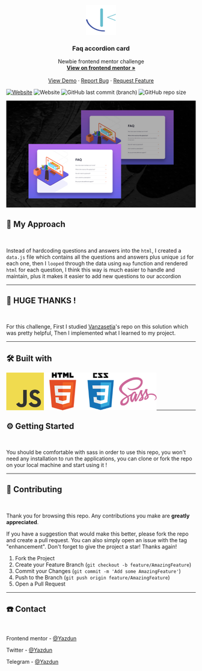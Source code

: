 <div id="top"></div>


<!-- PROJECT LOGO -->
<br />
<div align="center">
  <a href="https://www.frontendmentor.io/profile/Yazdun">
    <img src="images/README/frontend-mentor-seeklogo.com.svg" alt="Logo" width="80" height="80">
  </a>

<h3 align="center">Faq accordion card</h3>

  <p align="center">
    Newbie frontend mentor challenge
    <br />
    <a href="https://www.frontendmentor.io/solutions/faq-accordion-card-solution-S1i8GrLKa"><strong>View on frontend mentor »</strong></a>
    <br />
    <br />
    <a href="https://yazdun-faq-accordion-card.netlify.app/">View Demo</a>
    ·
    <a href="https://github.com/Yazdun/frontend_mentor/issues">Report Bug</a>
    ·
    <a href="https://github.com/Yazdun/frontend_mentor/issues">Request Feature</a>
  </p>
</div>

[![Website](https://img.shields.io/website?down_color=critical&down_message=down&label=netlify&logo=netlify&style=for-the-badge&up_color=brightengreen&up_message=active&url=https%3A%2F%2Fyazdun-faq-accordion-card.netlify.app%2F)](https://yazdun-faq-accordion-card.netlify.app/)
![Website](https://img.shields.io/website?down_color=blue&down_message=newbie&label=difficulty&logo=frontendmentor&style=for-the-badge&up_color=blue&up_message=newbie&url=https%3A%2F%2Fwww.frontendmentor.io%2F)
![GitHub last commit (branch)](https://img.shields.io/github/last-commit/yazdun/frontend_mentor/faq-accordion-card?logo=git&logoColor=white&style=for-the-badge)
![GitHub repo size](https://img.shields.io/github/repo-size/yazdun/frontend_mentor?color=violet&label=size&logo=github&style=for-the-badge)


![Preview of the repo's main index.html](./images/screenshot.jpg)
## 🚀 My Approach 

<br/>

Instead of hardcoding questions and answers into the `html`, I created a `data.js` file which contains all the questions and answers plus unique `id` for each one, then I `looped` through the data using `map` function and rendered `html` for each question, I think this way is much easier to handle and maintain, plus it makes it easier to add new questions to our accordion

---

## 💋 HUGE THANKS !

<br/>

For this challenge, First I studied [Vanzasetia](https://github.com/vanzasetia/faq-accordion-card)'s repo on this solution which was pretty helpful, Then I implemented what I learned to my project.


---
## 🛠 Built with
<img align="left" alt="JavaScript" width="100" src="https://raw.githubusercontent.com/github/explore/80688e429a7d4ef2fca1e82350fe8e3517d3494d/topics/javascript/javascript.png" />
<img align="left" alt="HTML5" width="100" src="https://raw.githubusercontent.com/github/explore/80688e429a7d4ef2fca1e82350fe8e3517d3494d/topics/html/html.png" />
<img align="left" alt="CSS3" width="100" src="https://raw.githubusercontent.com/github/explore/80688e429a7d4ef2fca1e82350fe8e3517d3494d/topics/css/css.png" />
<img align="left" alt="Sass" width="100" src="https://raw.githubusercontent.com/github/explore/80688e429a7d4ef2fca1e82350fe8e3517d3494d/topics/sass/sass.png" />

<br/>
<br/>

<br/>
<br/>

<br/>



---
## ⚙️ Getting Started

<br/>


You should be comfortable with sass in order to use this repo, you won't need any installation to run the applications, you can clone or fork the repo on your local machine and start using it !

---
## 🤝 Contributing

<br/>

Thank you for browsing this repo. Any contributions you make are **greatly appreciated**.

If you have a suggestion that would make this better, please fork the repo and create a pull request. You can also simply open an issue with the tag "enhancement".
Don't forget to give the project a star! Thanks again!

1. Fork the Project
2. Create your Feature Branch (`git checkout -b feature/AmazingFeature`)
3. Commit your Changes (`git commit -m 'Add some AmazingFeature'`)
4. Push to the Branch (`git push origin feature/AmazingFeature`)
5. Open a Pull Request

---

<!-- CONTACT -->
## ☎️ Contact

<br/>

Frontend mentor - [@Yazdun](https://www.frontendmentor.io/profile/Yazdun)

Twitter - [@Yazdun](https://twitter.com/Yazdun) 

Telegram - [@Yazdun](https://t.me/Yazdun) 






